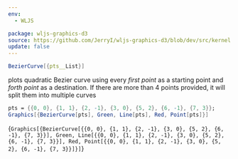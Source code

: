 ```yaml
---
env:
  - WLJS

package: wljs-graphics-d3
source: https://github.com/JerryI/wljs-graphics-d3/blob/dev/src/kernel.js
update: false
---
```

```mathematica
BezierCurve[{pts__List}]
```

plots quadratic Bezier curve using every *first point* as a starting point and *forth point* as a destination. If there are more than 4 points provided, it will split them into multiple curves


```mathematica
pts = {{0, 0}, {1, 1}, {2, -1}, {3, 0}, {5, 2}, {6, -1}, {7, 3}};
Graphics[{BezierCurve[pts], Green, Line[pts], Red, Point[pts]}]
```

<Wl>{`Graphics[{BezierCurve[{{0, 0}, {1, 1}, {2, -1}, {3, 0}, {5, 2}, {6, -1}, {7, 3}}], Green, Line[{{0, 0}, {1, 1}, {2, -1}, {3, 0}, {5, 2}, {6, -1}, {7, 3}}], Red, Point[{{0, 0}, {1, 1}, {2, -1}, {3, 0}, {5, 2}, {6, -1}, {7, 3}}]}]`}</Wl>